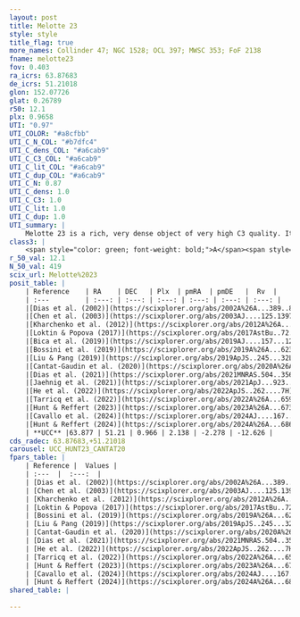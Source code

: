 ```yaml
---
layout: post
title: Melotte 23
style: style
title_flag: true
more_names: Collinder 47; NGC 1528; OCL 397; MWSC 353; FoF 2138
fname: melotte23
fov: 0.403
ra_icrs: 63.87683
de_icrs: 51.21018
glon: 152.07726
glat: 0.26789
r50: 12.1
plx: 0.9658
UTI: "0.97"
UTI_COLOR: "#a8cfbb"
UTI_C_N_COL: "#b7dfc4"
UTI_C_dens_COL: "#a6cab9"
UTI_C_C3_COL: "#a6cab9"
UTI_C_lit_COL: "#a6cab9"
UTI_C_dup_COL: "#a6cab9"
UTI_C_N: 0.87
UTI_C_dens: 1.0
UTI_C_C3: 1.0
UTI_C_lit: 1.0
UTI_C_dup: 1.0
UTI_summary: |
    Melotte 23 is a rich, very dense object of very high C3 quality. It is very well-studied in the literature.
class3: |
    <span style="color: green; font-weight: bold;">A</span><span style="color: green; font-weight: bold;">A</span>
r_50_val: 12.1
N_50_val: 419
scix_url: Melotte%2023
posit_table: |
    | Reference    | RA    | DEC   | Plx  | pmRA  | pmDE   |  Rv  |
    | :---         | :---: | :---: | :---: | :---: | :---: | :---: |
    |[Dias et al. (2002)](https://scixplorer.org/abs/2002A%26A...389..871D) | 63.846 | 51.215 | -- | 0.9 | -1.08 | -16.9 |
    |[Chen et al. (2003)](https://scixplorer.org/abs/2003AJ....125.1397C) | 63.827 | 51.285 | -- | 1.81 | -2.44 | -10.3 |
    |[Kharchenko et al. (2012)](https://scixplorer.org/abs/2012A%26A...543A.156K) | 63.847 | 51.19 | -- | 1.2 | -1.38 | -- |
    |[Loktin & Popova (2017)](https://scixplorer.org/abs/2017AstBu..72..257L) | 63.84 | 51.216 | -- | -2.074 | 1.13 | -9.2 |
    |[Bica et al. (2019)](https://scixplorer.org/abs/2019AJ....157...12B) | 63.852 | 51.229 | -- | -- | -- | -- |
    |[Bossini et al. (2019)](https://scixplorer.org/abs/2019A%26A...623A.108B) | 63.878 | 51.218 | -- | -- | -- | -- |
    |[Liu & Pang (2019)](https://scixplorer.org/abs/2019ApJS..245...32L) | 63.874 | 51.216 | 0.958 | 2.161 | -2.232 | -- |
    |[Cantat-Gaudin et al. (2020)](https://scixplorer.org/abs/2020A%26A...640A...1C) | 63.878 | 51.218 | 0.948 | 2.181 | -2.246 | -- |
    |[Dias et al. (2021)](https://scixplorer.org/abs/2021MNRAS.504..356D) | 63.862 | 51.229 | 0.945 | 2.182 | -2.25 | -9.533 |
    |[Jaehnig et al. (2021)](https://scixplorer.org/abs/2021ApJ...923..129J) | 63.867 | 51.211 | 0.984 | 2.18 | -2.218 | -- |
    |[He et al. (2022)](https://scixplorer.org/abs/2022ApJS..262....7H) | 63.859 | 51.219 | 0.972 | 2.128 | -2.298 | -- |
    |[Tarricq et al. (2022)](https://scixplorer.org/abs/2022A%26A...659A..59T) | 63.89 | 51.221 | 0.986 | 2.133 | -2.273 | -- |
    |[Hunt & Reffert (2023)](https://scixplorer.org/abs/2023A%26A...673A.114H) | 63.906 | 51.195 | 0.964 | 2.149 | -2.304 | -12.024 |
    |[Cavallo et al. (2024)](https://scixplorer.org/abs/2024AJ....167...12C) | 63.836 | 51.233 | 0.967 | -- | -- | -- |
    |[Hunt & Reffert (2024)](https://scixplorer.org/abs/2024A%26A...686A..42H) | 63.906 | 51.195 | 0.964 | 2.149 | -2.304 | -12.024 |
    | **UCC** |63.877 | 51.21 | 0.966 | 2.138 | -2.278 | -12.626 | 
cds_radec: 63.87683,+51.21018
carousel: UCC_HUNT23_CANTAT20
fpars_table: |
    | Reference |  Values |
    | :---  |  :---:  |
    | [Dias et al. (2002)](https://scixplorer.org/abs/2002A%26A...389..871D) | `E(B-V)=0.26, Dist=1090.0, Age=8.6` |
    | [Chen et al. (2003)](https://scixplorer.org/abs/2003AJ....125.1397C) | `HDis=776, Age=0.36` |
    | [Kharchenko et al. (2012)](https://scixplorer.org/abs/2012A%26A...543A.156K) | `e_bv=0.25, distance=950, log_age=8.55` |
    | [Loktin & Popova (2017)](https://scixplorer.org/abs/2017AstBu..72..257L) | `E(B-V)=0.265, Dmod=9.502, logt=8.536` |
    | [Bossini et al. (2019)](https://scixplorer.org/abs/2019A%26A...623A.108B) | `AV=0.794, Dist=9.975, logA=8.596, Fe/H=0.0` |
    | [Liu & Pang (2019)](https://scixplorer.org/abs/2019ApJS..245...32L) | `Age=0.288, Z=0.25` |
    | [Cantat-Gaudin et al. (2020)](https://scixplorer.org/abs/2020A%26A...640A...1C) | `AVNN=0.82, DMNN=10.14, AgeNN=8.47` |
    | [Dias et al. (2021)](https://scixplorer.org/abs/2021MNRAS.504..356D) | `Av=1.002, Dist=971, logage=8.585, [Fe/H]=0.117` |
    | [He et al. (2022)](https://scixplorer.org/abs/2022ApJS..262....7H) | `A0=1.2, logAge=8.4` |
    | [Tarricq et al. (2022)](https://scixplorer.org/abs/2022A%26A...659A..59T) | `Dist=1042, logAgeNN=8.49` |
    | [Hunt & Reffert (2023)](https://scixplorer.org/abs/2023A%26A...673A.114H) | `AV50=0.918, diffAV50=1.021, MOD50=9.958, logAge50=8.32` |
    | [Cavallo et al. (2024)](https://scixplorer.org/abs/2024AJ....167...12C) | `AV50=0.9, dMod50=10.1, logAge50=8.64, [Fe/H]50=0.46` |
    | [Hunt & Reffert (2024)](https://scixplorer.org/abs/2024A%26A...686A..42H) | `MassJ=1346.23` |
shared_table: |
    
---
```

